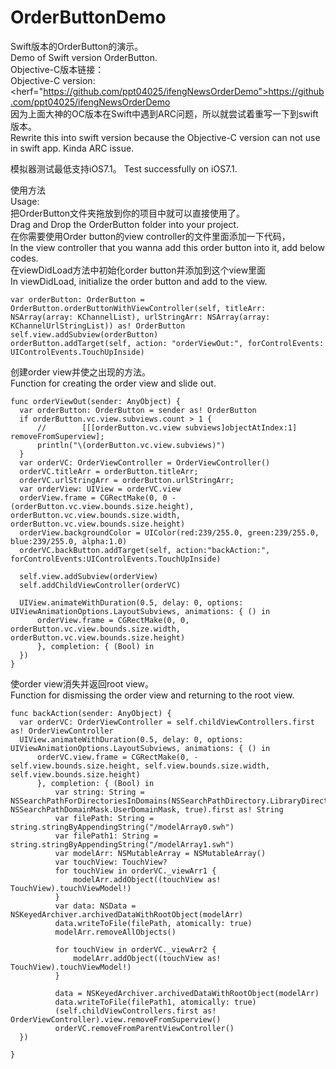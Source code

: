 # OrderButtonDemo

Swift版本的OrderButton的演示。<br>
Demo of Swift version OrderButton.<br>
Objective-C版本链接：<br>
Objective-C version: <a><herf="https://github.com/ppt04025/ifengNewsOrderDemo">https://github.com/ppt04025/ifengNewsOrderDemo</a><br>
因为上面大神的OC版本在Swift中遇到ARC问题，所以就尝试着重写一下到swift版本。<br>
Rewrite this into swift version because the Objective-C version can not use in swift app. Kinda ARC issue.

模拟器测试最低支持iOS7.1。
Test successfully on iOS7.1.

使用方法<br>
Usage:<br>
把OrderButton文件夹拖放到你的项目中就可以直接使用了。<br>
Drag and Drop the OrderButton folder into your project.<br>
在你需要使用Order button的view controller的文件里面添加一下代码，<br>
In the view controller that you wanna add this order button into it, add below codes.<br>
在viewDidLoad方法中初始化order button并添加到这个view里面<br>
In viewDidLoad, initialize the order button and add to the view.<br>
```
var orderButton: OrderButton = OrderButton.orderButtonWithViewController(self, titleArr: NSArray(array: KChannelList), urlStringArr: NSArray(array: KChannelUrlStringList)) as! OrderButton
self.view.addSubview(orderButton)
orderButton.addTarget(self, action: "orderViewOut:", forControlEvents: UIControlEvents.TouchUpInside)
```
创建order view并使之出现的方法。<br>
Function for creating the order view and slide out.<br>
```
func orderViewOut(sender: AnyObject) {
  var orderButton: OrderButton = sender as! OrderButton
  if orderButton.vc.view.subviews.count > 1 {
      //        [[[orderButton.vc.view subviews]objectAtIndex:1] removeFromSuperview];
      println("\(orderButton.vc.view.subviews)")
  }
  var orderVC: OrderViewController = OrderViewController()
  orderVC.titleArr = orderButton.titleArr;
  orderVC.urlStringArr = orderButton.urlStringArr;
  var orderView: UIView = orderVC.view
  orderView.frame = CGRectMake(0, 0 - (orderButton.vc.view.bounds.size.height), orderButton.vc.view.bounds.size.width, orderButton.vc.view.bounds.size.height)
  orderView.backgroundColor = UIColor(red:239/255.0, green:239/255.0, blue:239/255.0, alpha:1.0)
  orderVC.backButton.addTarget(self, action:"backAction:", forControlEvents:UIControlEvents.TouchUpInside)
  
  self.view.addSubview(orderView)
  self.addChildViewController(orderVC)
  
  UIView.animateWithDuration(0.5, delay: 0, options: UIViewAnimationOptions.LayoutSubviews, animations: { () in
      orderView.frame = CGRectMake(0, 0, orderButton.vc.view.bounds.size.width, orderButton.vc.view.bounds.size.height)
      }, completion: { (Bool) in
  })
}
```
使order view消失并返回root view。<br>
Function for dismissing the order view and returning to the root view.<br>
```
func backAction(sender: AnyObject) {
  var orderVC: OrderViewController = self.childViewControllers.first as! OrderViewController
  UIView.animateWithDuration(0.5, delay: 0, options: UIViewAnimationOptions.LayoutSubviews, animations: { () in
      orderVC.view.frame = CGRectMake(0, -self.view.bounds.size.height, self.view.bounds.size.width, self.view.bounds.size.height)
      }, completion: { (Bool) in
          var string: String = NSSearchPathForDirectoriesInDomains(NSSearchPathDirectory.LibraryDirectory, NSSearchPathDomainMask.UserDomainMask, true).first as! String
          var filePath: String = string.stringByAppendingString("/modelArray0.swh")
          var filePath1: String = string.stringByAppendingString("/modelArray1.swh")
          var modelArr: NSMutableArray = NSMutableArray()
          var touchView: TouchView?
          for touchView in orderVC._viewArr1 {
              modelArr.addObject((touchView as! TouchView).touchViewModel!)
          }
          var data: NSData = NSKeyedArchiver.archivedDataWithRootObject(modelArr)
          data.writeToFile(filePath, atomically: true)
          modelArr.removeAllObjects()
          
          for touchView in orderVC._viewArr2 {
              modelArr.addObject((touchView as! TouchView).touchViewModel!)
          }
          
          data = NSKeyedArchiver.archivedDataWithRootObject(modelArr)
          data.writeToFile(filePath1, atomically: true)
          (self.childViewControllers.first as! OrderViewController).view.removeFromSuperview()
          orderVC.removeFromParentViewController()
  })
      
}
```

